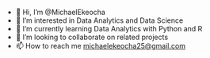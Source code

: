 - 👋 Hi, I’m @MichaelEkeocha
- 👀 I’m interested in Data Analytics and Data Science
- 🌱 I’m currently learning Data Analytics with Python and R
- 💞️ I’m looking to collaborate on related projects
- 📫 How to reach me michaelekeocha25@gmail.com

<!---
MichaelEkeocha/MichaelEkeocha is a ✨ special ✨ repository because its `README.md` (this file) appears on your GitHub profile.
You can click the Preview link to take a look at your changes.
--->
